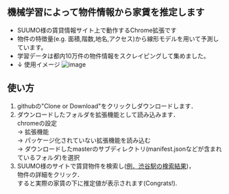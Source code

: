 ## 機械学習によって物件情報から家賃を推定します
* SUUMO様の賃貸情報サイト上で動作するChrome拡張です
* 物件の特徴量(e.g. 面積,階数,地名,アクセス)から線形モデルを用いて予測しています。
* 学習データは都内10万件の物件情報をスクレイピングして集めました。
* ↓ 使用イメージ
![image](https://user-images.githubusercontent.com/32826608/59975488-172e1b80-95f3-11e9-8996-eac02c80e907.png)

## 使い方
1. githubの"Clone or Download"をクリックしダウンロードします．  <br>
2. ダウンロードしたフォルダを拡張機能として読み込みます．  
   chromeの設定   
   -> 拡張機能   
   -> パッケージ化されていない拡張機能を読み込む   
   -> ダウンロードしたmasterのサブディレクトリ(manifest.jsonなどが含まれているフォルダ)を選択  <br>  
3. SUUMO様のサイトで賃貸物件を検索し([例．渋谷駅の検索結果](https://suumo.jp/chintai/tokyo/ek_17640/))，  
   物件の詳細をクリック．  
   すると実際の家賃の下に推定値が表示されます(Congrats!).
